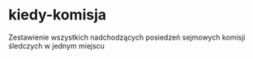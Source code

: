# kiedy-komisja
Zestawienie wszystkich nadchodzących posiedzeń sejmowych komisji śledczych w jednym miejscu
